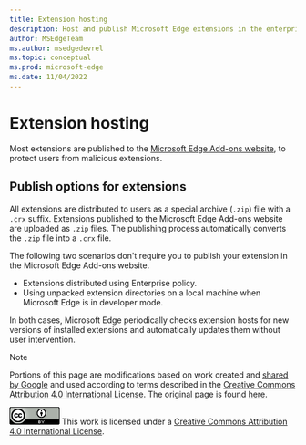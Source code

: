 ```yaml
---
title: Extension hosting
description: Host and publish Microsoft Edge extensions in the enterprise.
author: MSEdgeTeam
ms.author: msedgedevrel
ms.topic: conceptual
ms.prod: microsoft-edge
ms.date: 11/04/2022
---
```

# Extension hosting

Most extensions are published to the [Microsoft Edge Add-ons website](https://microsoftedge.microsoft.com/insider-addons/category/EdgeExtensions), to protect users from malicious extensions.


<!-- ====================================================================== -->
## Publish options for extensions

All extensions are distributed to users as a special archive (`.zip`) file with a `.crx` suffix.  Extensions published to the Microsoft Edge Add-ons website are uploaded as `.zip` files.  The publishing process automatically converts the `.zip` file into a `.crx` file.

The following two scenarios don't require you to publish your extension in the Microsoft Edge Add-ons website.

*   Extensions distributed using Enterprise policy.
*   Using unpacked extension directories on a local machine when Microsoft Edge is in developer mode.

In both cases, Microsoft Edge periodically checks extension hosts for new versions of installed extensions and automatically updates them without user intervention.


<!-- ====================================================================== -->
> [!NOTE]
> Portions of this page are modifications based on work created and [shared by Google](https://developers.google.com/terms/site-policies) and used according to terms described in the [Creative Commons Attribution 4.0 International License](https://creativecommons.org/licenses/by/4.0).
> The original page is found [here](https://developer.chrome.com/docs/extensions/how-to/distribute/hosting).

[![Creative Commons License](../../media/cc-logo/88x31.png)](https://creativecommons.org/licenses/by/4.0)
This work is licensed under a [Creative Commons Attribution 4.0 International License](https://creativecommons.org/licenses/by/4.0).
